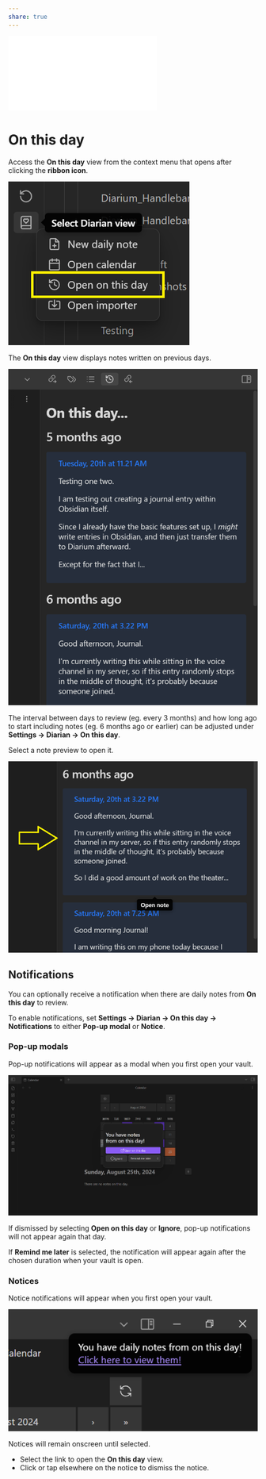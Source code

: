 ```yaml
---
share: true
---
```

![Heading 2](../Heading%202.md)
# On this day
Access the **On this day** view from the context menu that opens after clicking the **ribbon icon**.

![open-on-this-day](../Attachments/open-on-this-day.png)

The **On this day** view displays notes written on previous days.

![on-this-day-view](../Attachments/on-this-day-view.png)

The interval between days to review (eg. every 3 months) and how long ago to start including notes (eg. 6 months ago or earlier) can be adjusted under **Settings → Diarian → On this day**.

Select a note preview to open it.

![note-preview-on-this-day](../Attachments/note-preview-on-this-day.png)
## Notifications
You can optionally receive a notification when there are daily notes from **On this day** to review.

To enable notifications, set **Settings → Diarian → On this day → Notifications** to either **Pop-up modal** or **Notice**.
### Pop-up modals
Pop-up notifications will appear as a modal when you first open your vault.

![pop-up-notifications.png](../Attachments/pop-up-notifications.png)

If dismissed by selecting **Open on this day** or **Ignore**, pop-up notifications will not appear again that day.

If **Remind me later** is selected, the notification will appear again after the chosen duration when your vault is open.
### Notices
Notice notifications will appear when you first open your vault.

![notice-notifications.png](../Attachments/notice-notifications.png)

Notices will remain onscreen until selected.
- Select the link to open the **On this day** view.
- Click or tap elsewhere on the notice to dismiss the notice.
